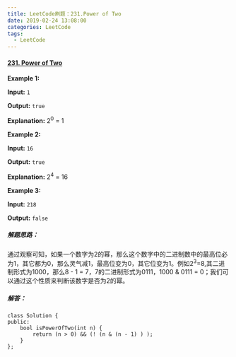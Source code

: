 ```yaml
---
title: LeetCode刷题：231.Power of Two
date: 2019-02-24 13:08:00
categories: LeetCode
tags:
  - LeetCode
---
```

#### [231\. Power of Two](https://leetcode-cn.com/problems/power-of-two/)
**Example 1:**

**Input:** `1`

**Output:** `true `

**Explanation:** 2<sup>0</sup> = 1

**Example 2:**

**Input:** `16`

**Output:** `true`

**Explanation:** 2<sup>4</sup> = 16

**Example 3:**

**Input:** `218`

**Output:** `false`

##### 解题思路：
通过观察可知，如果一个数字为2的幂，那么这个数字中的二进制数中的最高位必为1，其它都为0，那么灵气减1，最高位变为0，其它位变为1。例如2<sup>3</sup>=8,其二进制形式为1000，那么8 - 1 = 7，7的二进制形式为0111，1000 & 0111 = 0；我们可以通过这个性质来判断该数字是否为2的幂。
##### 解答：
```
class Solution {
public:
    bool isPowerOfTwo(int n) {
        return (n > 0) && (! (n & (n - 1) ) );
    }
};
```